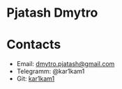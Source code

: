 # Pjatash Dmytro

# Contacts
* Email: dmytro.pjatash@gmail.com
* Telegramm: @kar1kam1
* Git: [kar1kam1](https://github.com/kar1kam1)